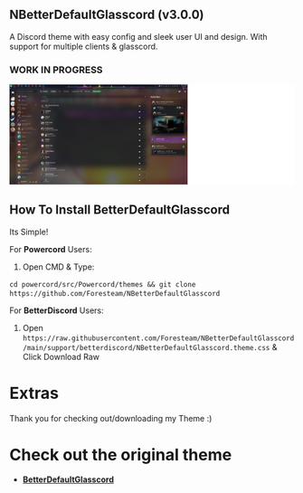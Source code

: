 ## NBetterDefaultGlasscord (v3.0.0)
A Discord theme with easy config and sleek user UI and design. With support for multiple clients & glasscord.

### WORK IN PROGRESS

![preview](2023-02-01_21-48.webp)

## How To Install BetterDefaultGlasscord

Its Simple!

For **Powercord** Users:

1. Open CMD & Type:

```
cd powercord/src/Powercord/themes && git clone https://github.com/Foresteam/NBetterDefaultGlasscord
```

For **BetterDiscord** Users:

1. Open `https://raw.githubusercontent.com/Foresteam/NBetterDefaultGlasscord/main/support/betterdiscord/NBetterDefaultGlasscord.theme.css` & Click Download Raw

# Extras 

Thank you for checking out/downloading my Theme :)

# Check out the original theme
* **[BetterDefaultGlasscord](https://github.com/leeprky/BetterDefaultGlasscord)**
